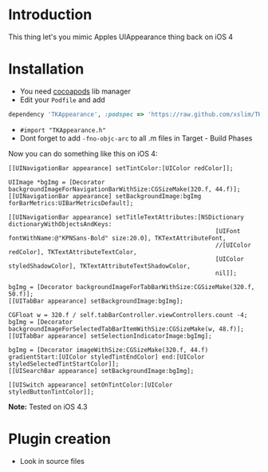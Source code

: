Introduction
=========================

This thing let's you mimic Apples UIAppearance thing back on iOS 4

Installation
=========================
* You need [cocoapods](http://cocoapods.org) lib manager
* Edit your `Podfile` and add

```ruby
dependency 'TKAppearance', :podspec => 'https://raw.github.com/xslim/TKAppearance/master/TKAppearance.podspec'
```

* `#import "TKAppearance.h"`
* Dont forget to add `-fno-objc-arc` to all .m files in Target - Build Phases


Now you can do something like this on iOS 4:

```objc
[[UINavigationBar appearance] setTintColor:[UIColor redColor]];
    
UIImage *bgImg = [Decorator backgroundImageForNavigationBarWithSize:CGSizeMake(320.f, 44.f)];
[[UINavigationBar appearance] setBackgroundImage:bgImg forBarMetrics:UIBarMetricsDefault];

[[UINavigationBar appearance] setTitleTextAttributes:[NSDictionary dictionaryWithObjectsAndKeys:
                                                          [UIFont fontWithName:@"KPNSans-Bold" size:20.0], TKTextAttributeFont,
                                                          //[UIColor redColor], TKTextAttributeTextColor,
                                                          [UIColor styledShadowColor], TKTextAttributeTextShadowColor,
                                                          nil]];

bgImg = [Decorator backgroundImageForTabBarWithSize:CGSizeMake(320.f, 50.f)];
[[UITabBar appearance] setBackgroundImage:bgImg];

CGFloat w = 320.f / self.tabBarController.viewControllers.count -4;
bgImg = [Decorator backgroundImageForSelectedTabBarItemWithSize:CGSizeMake(w, 48.f)];
[[UITabBar appearance] setSelectionIndicatorImage:bgImg];

bgImg = [Decorator imageWithSize:CGSizeMake(320.f, 44.f) gradientStart:[UIColor styledTintEndColor] end:[UIColor styledSelectedTintStartColor]];
[[UISearchBar appearance] setBackgroundImage:bgImg];

[[UISwitch appearance] setOnTintColor:[UIColor styledButtonTintColor]];

```

**Note:** Tested on iOS 4.3

Plugin creation
=========================
* Look in source files



